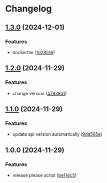 # Changelog

## [1.3.0](https://github.com/Bangseungjae/social/compare/v1.2.0...v1.3.0) (2024-12-01)


### Features

* dockerfile ([1028516](https://github.com/Bangseungjae/social/commit/102851602e9f752497999a2e364a036eb532f916))

## [1.2.0](https://github.com/Bangseungjae/social/compare/v1.1.0...v1.2.0) (2024-11-29)


### Features

* change version ([4793931](https://github.com/Bangseungjae/social/commit/479393185111c76b9f4356389eff35029a7a4a9b))

## [1.1.0](https://github.com/Bangseungjae/social/compare/v1.0.0...v1.1.0) (2024-11-29)


### Features

* update api version automatically ([9da565e](https://github.com/Bangseungjae/social/commit/9da565e44c2c0b8794b8e606b6706fbcba94d89a))

## 1.0.0 (2024-11-29)


### Features

* release please script ([be114c5](https://github.com/Bangseungjae/social/commit/be114c586199cefbcd1ce633d57b1a0d85547ae6))
